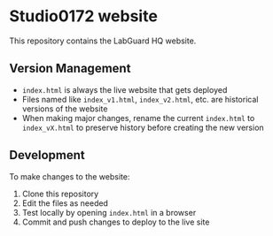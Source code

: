 # Studio0172 website

This repository contains the LabGuard HQ website.

## Version Management

- `index.html` is always the live website that gets deployed
- Files named like `index_v1.html`, `index_v2.html`, etc. are historical versions of the website
- When making major changes, rename the current `index.html` to `index_vX.html` to preserve history before creating the new version

## Development

To make changes to the website:
1. Clone this repository
2. Edit the files as needed
3. Test locally by opening `index.html` in a browser
4. Commit and push changes to deploy to the live site
